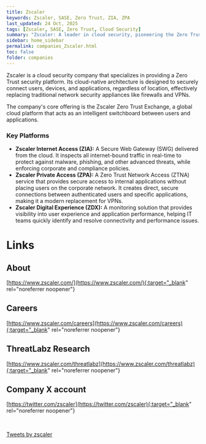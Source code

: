 ```yaml
---
title: Zscaler
keywords: Zscaler, SASE, Zero Trust, ZIA, ZPA
last_updated: 24 Oct, 2025
tags: [Zscaler, SASE, Zero Trust, Cloud Security]
summary: "Zscaler: A leader in cloud security, pioneering the Zero Trust Exchange platform to securely connect users, devices, and applications."
sidebar: home_sidebar
permalink: companies_Zscaler.html
toc: false
folder: companies
---
```


Zscaler is a cloud security company that specializes in providing a Zero Trust security platform. Its cloud-native architecture is designed to securely connect users, devices, and applications, regardless of location, effectively replacing traditional network security appliances like firewalls and VPNs.

The company's core offering is the Zscaler Zero Trust Exchange, a global cloud platform that acts as an intelligent switchboard between users and applications.

### Key Platforms

*   **Zscaler Internet Access (ZIA):** A Secure Web Gateway (SWG) delivered from the cloud. It inspects all internet-bound traffic in real-time to protect against malware, phishing, and other advanced threats, while enforcing corporate and compliance policies.
*   **Zscaler Private Access (ZPA):** A Zero Trust Network Access (ZTNA) service that provides secure access to internal applications without placing users on the corporate network. It creates direct, secure connections between authenticated users and specific applications, making it a modern replacement for VPNs.
*   **Zscaler Digital Experience (ZDX):** A monitoring solution that provides visibility into user experience and application performance, helping IT teams quickly identify and resolve connectivity and performance issues.

# Links

## About
[https://www.zscaler.com/](https://www.zscaler.com/){:target="_blank" rel="noreferrer noopener"}

## Careers
[https://www.zscaler.com/careers](https://www.zscaler.com/careers){:target="_blank" rel="noreferrer noopener"}

## ThreatLabz Research
[https://www.zscaler.com/threatlabz](https://www.zscaler.com/threatlabz){:target="_blank" rel="noreferrer noopener"}

## Company X account
[https://twitter.com/zscaler](https://twitter.com/zscaler){:target="_blank" rel="noreferrer noopener"}

<br/>

<a class="twitter-timeline" href="https://twitter.com/zscaler?ref_src=twsrc%5Etfw">Tweets by zscaler</a> <script async src="https://platform.twitter.com/widgets.js" charset="utf-8"></script>

<br/>